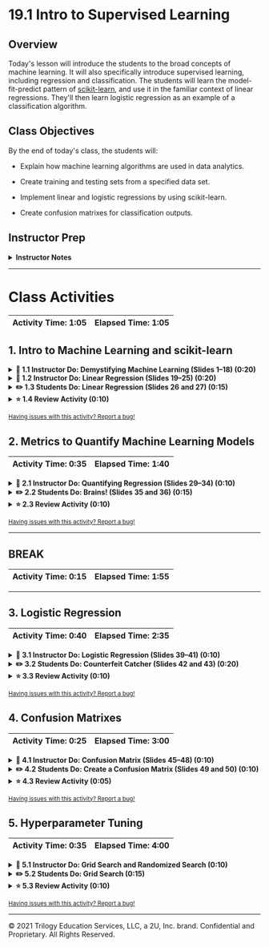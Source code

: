 # 19.1 Intro to Supervised Learning

## Overview

Today's lesson will introduce the students to the broad concepts of machine learning. It will also specifically introduce supervised learning, including regression and classification. The students will learn the model-fit-predict pattern of [scikit-learn](http://scikit-learn.org/stable/), and use it in the familiar context of linear regressions. They'll then learn logistic regression as an example of a classification algorithm.

## Class Objectives

By the end of today's class, the students will:

* Explain how machine learning algorithms are used in data analytics.

* Create training and testing sets from a specified data set.

* Implement linear and logistic regressions by using scikit-learn.

* Create confusion matrixes for classification outputs.

## Instructor Prep

<details>
  <summary><strong>Instructor Notes</strong></summary>

* Be aware that the students might find the topic of machine learning intimidating. Today's class will reframe a familiar concept (linear regression) in the context of machine learning. The class will introduce the students to machine learning through the scikit-learn library. This library supplies a consistent interface for all their models, which the students should find encouraging.

* Note that the students will then use scikit-learn to create a logistic regression. This will show that they can use a small change to the linear regression to answer dissimilar questions in machine learning.

* Stress that creating a model, fitting the model to the data (that is, training the model), and then using the model to make predictions has become the standard pattern that many modern machine-learning libraries use. This common pattern eases experimenting with new algorithms and libraries when exploring machine learning solutions. The students will learn that no single right algorithm exists for any dataset or problem&mdash;and that experimentation and validation are often preferred. The students will learn to quantify and validate the performance of many models on a dataset to determine which might best suit their needs.

* Note that at the end of the class, the students will create a confusion matrix. This will act as just a teaser. The students will learn how to interpret confusion matrixes at the beginning of the next class.

* Please reference our [Student FAQ](https://github.com/coding-boot-camp/DataViz-Lesson-Plans/blob/master/05-Instructor-Resources/README.md#unit-21-machine-learning) for answers to questions that students of this program frequently ask. If you have recommendations for more questions, feel free to log an issue or create a pull request with the additions that you'd like

* Have your TAs refer to the [Time Tracker]() to stay on track.

* Please remember that the slideshows are for instructor use only. When distributing slides to students, first export them to a PDF file. You may then distribute the PDF file through Slack.

</details>

- - -

# Class Activities

| Activity Time:       1:05 |  Elapsed Time:      1:05  |
|---------------------------|---------------------------|

## 1. Intro to Machine Learning and scikit-learn

<details>
  <summary><strong> 📣 1.1 Instructor Do: Demystifying Machine Learning (Slides 1&ndash;18) (0:20)</strong></summary>

* Welcome the students to the class, and then introduce them to the topic for the next three weeks: machine learning. Also, open the [slideshow](https://docs.google.com/presentation/d/1SXWb2xCBIT4-O0QzZRjLHJ4Zz8zGQHXywifh5Dt29ng/edit?usp=sharing) and use slide 2 to go over the class objectives.

* Moving forward on the [slideshow]https://docs.google.com/presentation/d/1SXWb2xCBIT4-O0QzZRjLHJ4Zz8zGQHXywifh5Dt29ng/edit?usp=sharing), take the students through Slides 3&ndash;18. Make sure to cover the following points:

  * The definition of a machine learning algorithm is broad. One algorithm might include 2 internal parameters, and another might include 10,000, but the idea remains the same.

  * We can categorize machine learning into supervised learning, unsupervised learning, and reinforcement learning. (Note that the latter is outside the scope of this class.) Inform the students that this week will focus on supervised learning, that the following week will focus on unsupervised learning, and that the third week of machine learning will cover neural networks and deep learning&mdash;which are specific architectures for supervised learning.

  * We can further categorize supervised learning into classification and regression algorithms. Explain that we use classification algorithms for discrete labels and that we use regression algorithms for continuous labels.

  * Slides 12&ndash;15 discuss clustering as an example of unsupervised learning, which we'll cover in more depth next week.

  * Slides 16 and 17 cover the model-fit-predict pattern in scikit-learn. Let the students know that every model that we'll use will follow this pattern.

  * Ask the students for any questions before moving on to the next activity.

</details>

<details>
  <summary><strong> 📣 1.2 Instructor Do: Linear Regression (Slides 19&ndash;25) (0:20)</strong></summary>

* Note that you'll use the following Jupyter Notebook files during this activity:

  * [Ins_Univariate_Linear_Regression_Sklearn.ipynb](Activities/01-Ins_Linear_Regression/Solved/Ins_Univariate_Linear_Regression_Sklearn.ipynb)

  * [Ins_Multiple_Linear_Regression_Sklearn.ipynb](Activities/01-Ins_Linear_Regression/Solved/Ins_Multiple_Linear_Regression_Sklearn.ipynb)

* Start this activity by taking the students through [Slides 19](https://docs.google.com/presentation/d/1SXWb2xCBIT4-O0QzZRjLHJ4Zz8zGQHXywifh5Dt29ng/edit?usp=sharing)&ndash;25. Make sure to cover the following:

  * Explain that the best way to warm up to machine learning is to revisit an algorithm that we're already familiar with: linear regression.

  * Explain that linear regression is one of the fundamental algorithms in machine learning. Explain further that we often use linear regression as a building block for other machine learning algorithms, such as neural networks and deep learning.

  * Ask the students if they can define linear regression again:

    * Remind them that data science uses linear regression to model and predict the relationships between dependent and independent factors. **Simple linear regression** tries to predict a dependent variable from one independent variable (which is also referred to as a **feature** or a **factor** in machine learning). In contrast, **multiple linear regression** tries to predict a dependent variable from multiple independent variables.

    * Remind the students that linear regression calculates the coefficients for the slope and the intercept to create a linear equation:

      y = mx + b

      When dealing with multiple features, however, linear regression tries to determine a coefficient for each feature. That is, linear regression calculates a weighted value for each feature to determine an optimal linear equation.

  * Explain that linear regression is fast! If linear regression can solve a problem, that's often more efficient and economical than using a more-complex model, such as deep learning.

    Note that many data scientists start with a linear regression model. They then move to a more-complex model only if their data proves to be truly nonlinear.

* Open [Ins_Univariate_Linear_Regression_Sklearn.ipynb](Activities/01-Ins_Linear_Regression/Solved/Ins_Univariate_Linear_Regression_Sklearn.ipynb) in Jupyter Notebook, and then take the students through the code. Make sure to cover the following:

  * Explain that we use an sklearn function named `make_regression` to generate test data.

  * Go through the `make_regression` parameter list, and explain that we define 20 samples (rows) with one feature (column) and some noise and bias.

  * Use Matplotlib to plot the data, and then show the linear trend. Explain that as X increases, y increases by a roughly constant rate, as the following image shows:

    ![A screenshot depicts the plot.](Images/trend.png)

  * Explain that linear data can also have a negative trend. In this case, as the independent value (x) increases, the dependent value (y) decreases.

  * Show the formula for univariate linear regression, and then explain that it just finds a line that best fits the data, as the following image shows:

    ![A diagram depicts the formula for univariate linear regression.](Images/linear_regression.jpg)

* Use the house price example to illustrate the process of getting new data (a new house on the market) and using linear regression to predict the home price, as the following image shows:

  ![A plot depicts the home price as a function of thousands of square feet.](Images/predict_prices_3.png)

* Briefly discuss nonlinear data by using the examples that the notebook supplies. The following image shows a plot of nonlinear data:

  ![A plot depicts nonlinear data.](Images/nonlinear.png)

* Explain the model-fit-predict pattern. Make sure to cover the following:

  * Explain that many popular machine-learning libraries follow the model-fit-predict pattern. Take the students through an example that using linear regression in sklearn. 

  * Explain that we'll import `LinearRegression` from sklearn and then create an instance of a model from it.

  * Explain that once we have a model instance, we need to fit the model to the data. This is the training process.

    Explain that the goal of the training is to find the slope and the intercept that best represent the data (that is, to fit a line to the data).

  * Show the slope and the intercept for the model by using `model.coef_` for the slope and `model.intercept_` for the y-axis intercept, as the following image shows:

    ![A screenshot depicts the output of running the functions.](Images/coeff.png)

  * Explain that we can now use the line to make predictions for new inputs. We now have a model that can take any value of X and calculate a value of y that follows the trend of the original data.

  * Note that the format for passing values to `model.predict()` is a list of lists, as the following code shows:

    ```python
    y_min_predicted = model.predict([[x_min]])
    y_max_predicted = model.predict([[x_max]])
    ```

  * Compare the first prediction to the original output value. These two values should be very close, because the model represents the trend of the original data.

  * Plot the original data vs. the predicted minimum and maximum values. This will visually show how well the model fits the original data. The following image shows the plot:

    ![A plot depicts that the original data closely follows the predicted values.](Images/line_fit.png)

* Open [Ins_Multiple_Linear_Regression_Sklearn.ipynb](Activities/01-Ins_Linear_Regression/Solved/Ins_Multiple_Linear_Regression_Sklearn.ipynb) in Jupyter Notebook, and then take the students through the code. Make sure to cover the following:

  * Explain that multiple linear regression is linear regression that uses multiple input features. Use the home price example as an analogy. Linear regression can predict the price of a home depending on one feature: square feet. With multiple linear regression, we can have multiple inputs, such as the number of bedrooms, number of bathrooms, and square feet. The following image shows the formulas:

    ![An image of text depicts the formula for multiple linear regression and specifically for the home price example.](Images/multiple_regression.png)

  * Explain that with multiple linear regression, it becomes hard to visualize the linear trends in the data. We need to rely on our regression model to correctly fit a line. Sklearn uses the Ordinary Least Squares method for fitting the line. Luckily for us, the API to the linear model is the same as before! We simply fit our data to our n-dimensional X array, as the following image shows:

      ![3dplot.png.](Images/3dplot.png)

* Explain residuals.

  Explain that with multidimensional data, we need a new way to visualize our model performance. In this example, we use a residual plot to check our prediction performance. The **residuals** are the differences between the true values of y and the predicted values of y. If we expect our residuals to be unbiased, they should equally distribute above and below the x-axis. The residual plot also gives us a visual sense of the variance of the residuals, as the following image shows:

    ![residuals.png.](Images/residuals.png)

</details>

<details>
  <summary><strong> ✏️ 1.3 Students Do: Linear Regression (Slides 26 and 27) (0:15)</strong></summary>

* Open the [slideshow](https://docs.google.com/presentation/d/1SXWb2xCBIT4-O0QzZRjLHJ4Zz8zGQHXywifh5Dt29ng/edit?usp=sharing) and use slides 26 and 27 to present this activity to the class.

* In this activity, the students calculate a univariate regression and a multivariate regression on California housing data.

* The students start with the following Jupyter Notebook file:

  [Stu_Linear_Regression.ipynb](Activities/02-Stu_Linear_Regression/Unsolved/Stu_Linear_Regression.ipynb)

* The following file has the student instructions:

  [README.md](Activities/02-Stu_Linear_Regression/README.md)

</details>

<details>
  <summary><strong> ⭐ 1.4 Review Activity (0:10) </strong></summary>

* Reassure the students that it's okay if this was difficult. The sklearn and TensorFlow libraries share a common API. So, gaining proficiency with the model-fit-predict steps will ease switching to other machine learning models later. They'll get plenty of practice with this today!

* Open [Stu_Linear_Regression.ipynb](Activities/02-Stu_Linear_Regression/Solved/Stu_Linear_Regression.ipynb) in Jupyter Notebook.

* During the review, highlight the following:

  * Show how to assign the data and target to the `X` and `y` variables as follows:

    * Explain that it's not necessary to use `X` and `y` for the names but that doing so provides a consistent set of variable names for our models.

    * Explain that we have to call `reshape(-1, 1)` to format the array for sklearn. This is necessary only for a one-dimensional array, as the following code shows:

      ```python
      med_inc = np.array([row[0] for row in X]).reshape(-1, 1)
      ```

    * Explain that we transform the `x_min` and `x_max` values to fit the list-of-lists format that `model.predict()` requires, as the following code shows:

      ```python
      x_min = np.array([[X.min()]])
      x_max = np.array([[X.max()]])
      print(f"Min X Value: {x_min}")
      print(f"Max X Value: {x_max}")
      ```

  * Plot `x` and `y` to show the linear trend in the data. Point out that the negative slope is ok in this case. The data still follows a linear trend, as the following image shows:

    ![A plot depicts a negative linear trend.](Images/negative_trend.png)

  * Show how to create an instance of a model and then fit it to the data.

  * Print the slope and intercept values, and remind the students that we  only define the equation for the line.

  * Plot the line and the original data to visually show how well the line fits the model.

  * Ask the students what it might indicate if the line didn't appear to match the data well. Explain that it might indicate that the model wasn't a good fit or that errors existed in the code.

  * Continue to the section about multiple linear regression. Show that our API is the same (that is, we still use the model-fit-predict interface with sklearn). Only the dimensionality of the data changes. Point out that we don't have to call `reshape` for our `X` data, because it already exists in the format that sklearn expects. We have to reshape only one-dimensional input vectors.

  * Show the residual plot for this model by using both training and testing data. This plot has outliers, which might indicate that our model won't perform as expected. It's hard to say without testing with more data points.

    ![A plot depicts the residuals for the training and testing data.](Images/residuals_beer_foam.png)

  * Point out that with multiple linear regression, it's harder to visually tell if the model offers a good fit. It's better to quantify our models, which the next activity covers.

</details>

<sub>[Having issues with this activity? Report a bug!](https://form.jotform.com/200705887599168?activityOr=1+-+Intro+to+Machine+Learning+and+scikit-learn&lessonpageTitle=Intro+to+Supervised+Learning&lessonpageNumber=19.1&whereIs=DataViz-Lesson-Plans+GitHub&typeA18=https%3A%2F%2Fgithub.com%2Fcoding-boot-camp%2FDataViz-Lesson-Plans%2Fblob%2Fv1.1%2FDataviz-Lesson-Plans%2F01-Lesson-Plans%2F19-Supervised-Machine-Learning%2F1%2FLessonPlan-4hr.md)</sub>

## 2. Metrics to Quantify Machine Learning Models

| Activity Time:       0:35 |  Elapsed Time:      1:40  |
|---------------------------|---------------------------|

<details>
  <summary><strong> 📣 2.1 Instructor Do: Quantifying Regression (Slides 29&ndash;34) (0:10) </strong></summary>

* Note that you'll use the following Jupyter Notebook file during this activity:

  [Ins_Quantifying_Regression.ipynb](Activities/03-Ins_Quantifying_Regression/Solved/Ins_Quantifying_Regression.ipynb)

* Note that in this activity, you'll demonstrate two popular metrics to quantify machine learning models. You'll also cover the importance of validation by splitting the data into training and testing sets.

* Open the [slideshow](https://docs.google.com/presentation/d/1SXWb2xCBIT4-O0QzZRjLHJ4Zz8zGQHXywifh5Dt29ng/edit?usp=sharing), and then open [Ins_Quantifying_Regression.ipynb](Activities/03-Ins_Quantifying_Regression/Solved/Ins_Quantifying_Regression.ipynb) in Jupyter Notebook.

* Demonstrate quantification:

  * Go over [Slide 30](https://docs.google.com/presentation/d/1SXWb2xCBIT4-O0QzZRjLHJ4Zz8zGQHXywifh5Dt29ng/edit#slide=id.gc920f24e47_0_452) while explaining that judging the strength of a model requires more than a visual confirmation. We must quantify the model. People commonly use two quantification scores: mean squared error (MSE) and R-squared (R2).

  * Mention that sklearn supplies functions to calculate these metrics.

  * Switch to [Ins_Quantifying_Regression.ipynb](Activities/03-Ins_Quantifying_Regression/Solved/Ins_Quantifying_Regression.ipynb), and then demonstrate how to use `sklearn.metrics` to calculate the MSE and R2 scores.

  * Point out that a good MSE score is close to zero, while a good R2 score is close to 1.

  * Explain that R2 is the default score for most of the sklearn models. We can calculate it directly from the model by using `model.score`.

* Demonstrate validation:

  * Switch back to the [slideshow](https://docs.google.com/presentation/d/1SXWb2xCBIT4-O0QzZRjLHJ4Zz8zGQHXywifh5Dt29ng/edit?usp=sharing), and then go over Slides 31&ndash;33.

  * Point out that to understand how the model will perform on new data, we split the data into training and testing datasets. We fit (train) the model by using the training data. We score (validate) the model by using the testing data. This gives us an unbiased measure of the effectiveness of the model.

  * Point out that this training/testing splitting is so common that sklearn supplies a mechanism for doing so. Use [Ins_Quantifying_Regression.ipynb](Activities/03-Ins_Quantifying_Regression/Solved/Ins_Quantifying_Regression.ipynb) to demonstrate to the students how to use the `train_test_split` function to split the data into training and testing data.

</details>

<details>
  <summary><strong> ✏️ 2.2 Students Do: Brains! (Slides 35 and 36) (0:15) </strong></summary>

* Open the [slideshow](https://docs.google.com/presentation/d/1SXWb2xCBIT4-O0QzZRjLHJ4Zz8zGQHXywifh5Dt29ng/edit?usp=sharing) and use slides 35 and 36 to present this activity to the class.

* In this activity, the students calculate a regression line to predict head size vs. brain weight.

* The students start with the following Jupyter Notebook file:

  [Stu_Brains.ipynb](Activities/04-Stu_Brains/Unsolved/Stu_Brains.ipynb)

* The following file has the student instructions:

  [README.md](Activities/04-Stu_Brains/README.md)

</details>

<details>
  <summary><strong> ⭐ 2.3 Review Activity (0:10) </strong></summary>

* Remind the students that they must reshape the data, because sklearn expects the data to come in a particular format.

* Ask the students why the MSE score is so large. Explain that it's because MSE doesn't have an upper bound. Optionally slack out the formula for [MSE](https://en.wikipedia.org/wiki/Mean_squared_error).

* Highlight the fact that the model should always perform better on the training dataset than on the testing dataset. This is because the model was trained on the training data. Intuitively, we expect the model to perform better on data that it's encountered before than on data that it hasn't.

* Note that `r2_score` and `model.score` produce the same R2 score.

</details>

<sub>[Having issues with this activity? Report a bug!](https://form.jotform.com/200705887599168?activityOr=2+-+Metrics+to+Quantify+Machine+Learning+Models&lessonpageTitle=Intro+to+Supervised+Learning&lessonpageNumber=19.1&whereIs=DataViz-Lesson-Plans+GitHub&typeA18=https%3A%2F%2Fgithub.com%2Fcoding-boot-camp%2FDataViz-Lesson-Plans%2Fblob%2Fv1.1%2FDataviz-Lesson-Plans%2F01-Lesson-Plans%2F19-Supervised-Machine-Learning%2F1%2FLessonPlan-4hr.md)</sub>

- - -

## BREAK

| Activity Time:       0:15 |  Elapsed Time:      1:55  |
|---------------------------|---------------------------|

- - -

## 3. Logistic Regression

| Activity Time:       0:40 |  Elapsed Time:       2:35 |
|---------------------------|---------------------------|

<details>
  <summary><strong> 📣 3.1 Instructor Do: Logistic Regression (Slides 39&ndash;41) (0:10)</strong></summary>

* Note that you'll use the following Jupyter Notebook file during this activity:

  [Ins_Logistic_Regression.ipynb](Activities/05-Ins_Logistic_Regression/Solved/Ins_Logistic_Regression.ipynb)

* Return to the [slideshow](https://docs.google.com/presentation/d/1SXWb2xCBIT4-O0QzZRjLHJ4Zz8zGQHXywifh5Dt29ng/edit?usp=sharing), and then highlight the following points on Slides 40&ndash;41:

  * **Logistic regression** is a statistical method for predicting binary outcomes from data. With linear regression, our linear model might provide a numerical output, such as age. With logistic regression, we can then translate each numerical value for age into a probability from 0 to 1. We can then label this discrete output as "young" vs. "old." The following image illustrates the equations and the line plots for both types of regression:

    ![A diagram illustrates the differences between linear and logistic regression.](Images/logistic-regression.png)

  * We calculate the logistic regression by applying an activation function as the final step to our linear model. This transforms a numerical range to a bounded probability from 0 to 1.

  * We can use logistic regression to predict which category or class a new data point should belong to. For example, assume that we have two classes of data: a red class and a blue class. The data points in each class cluster near each other on a plot. Applying logistic regression gives us a line on the plot that separates the two classes. Now, we can predict which class a new data point should belong to&mdash;according to which side of the line it falls on. The following three images illustrate this process:

    ![A plot depicts two classes of data points and a new data point.](Images/logistic_1.png)
    ![The same plot depicts the process of applying logistic regression.](Images/logistic_2.png)
    ![The same plot depicts the logistic regression line, with the new data point now falling into one of the existing classes.](Images/logistic_3.png)

* Open [Ins_Logistic_Regression.ipynb](Activities/05-Ins_Logistic_Regression/Solved/Ins_Logistic_Regression.ipynb) in Jupyter Notebook, and then go through the scikit-learn implementation for logistic regression as follows:

  * Explain that we can use the `make_blobs` function to generate two groups (classes) of data. We can then apply logistic regression to determine if new data points belong to the purple group or the yellow group. The following image shows a plot of both classes of data that we generated:

    ![A plot depicts both sets of data points.](Images/make-blobs.png)

  * Point out that we create our model by using the `LogisticRegression` class from sklearn, as the following image shows:
    ![A code block depicts the code that we use.](Images/logistic-regression-model.png)

  * Point out that we then fit the model by using our training data, as the following image shows:

    ![A code block depicts the code that we use.](Images/train-logistic-model.png)

  * Point out that we then validate the model by using the test data, as the following image shows:

    ![A code block depicts the code that we use.](Images/test-logistic-model.png)

  * Point out that finally, we can make predictions. First, we generate a new data point, as the following image shows:

    ![A code block depicts the code that we use, and the same plot depicts the addition of the new data point.](Images/new-data.png)

    Then we predict the class of the new data point, as the following image shows:

    ![A code block depicts the code that we run and its output.](Images/predicted-class.png)

</details>

<details>
  <summary><strong> ✏️ 3.2 Students Do: Counterfeit Catcher (Slides 42 and 43) (0:20)</strong></summary>

* Open the [slideshow](https://docs.google.com/presentation/d/1SXWb2xCBIT4-O0QzZRjLHJ4Zz8zGQHXywifh5Dt29ng/edit?usp=sharing) and use slides 42 and 43 to present this activity to the class.

* The students start with the following Jupyter Notebook file:

  [Counterfeit-Detection.ipynb](Activities/06-Stu_Counterfeit_Catcher/Unsolved/Counterfeit-Detection.ipynb)

* The following file has the student instructions:

  [README.md](Activities/06-Stu_Counterfeit_Catcher/README.md)

</details>

<details>
  <summary><strong> ⭐ 3.3 Review Activity (0:10)</strong></summary>

* Go through the [solution](Activities/06-Stu_Counterfeit_Catcher/Solved/Counterfeit-Detection.ipynb), and highlight the following:

  * Remind the students that we use logistic regression to predict categories or labels.

  * Explain that we performed logistic regression on our dataset to predict the `authentic (0)` or `counterfeit (1)` label.

  * Point out that when fitting the regression, if a warning appeared that the solver didn't converge, one of the provided suggestions was to scale the data. Let the students know that scaling the data is a form of preprocessing that we'll cover later in this lesson.

  * Show the prediction results for at least 10 test data samples. We get output labels of `0` or `1`, as the following image shows:

    ![A screenshot depicts the actual and the predicted labels for the first 10 test data samples.](Images/counterfeit-predictions.png)

</details>

<sub>[Having issues with this activity? Report a bug!](https://form.jotform.com/200705887599168?activityOr=3+-+Logistic+Regression&lessonpageTitle=Intro+to+Supervised+Learning&lessonpageNumber=19.1&whereIs=DataViz-Lesson-Plans+GitHub&typeA18=https%3A%2F%2Fgithub.com%2Fcoding-boot-camp%2FDataViz-Lesson-Plans%2Fblob%2Fv1.1%2FDataviz-Lesson-Plans%2F01-Lesson-Plans%2F19-Supervised-Machine-Learning%2F1%2FLessonPlan-4hr.md)</sub>

## 4. Confusion Matrixes

| Activity Time:       0:25 |  Elapsed Time:      3:00  |
|---------------------------|---------------------------|

<details>
  <summary><strong>📣 4.1 Instructor Do: Confusion Matrix (Slides 45&ndash;48) (0:10)</strong></summary>

* Note that you'll use the following Jupyter Notebook file during this activity:

  [Ins_Confusion_Matrix.ipynb](Activities/07-Ins_Confusion-Matrixes/Solved/Ins_Confusion_Matrix.ipynb)

* Open the [slideshow](https://docs.google.com/presentation/d/1SXWb2xCBIT4-O0QzZRjLHJ4Zz8zGQHXywifh5Dt29ng/edit?usp=sharing), and then take the students through Slides 45&ndash;47, introducing them to confusion matrixes. Reassure the students that this is just a brief preview and that we'll revisit confusion matrixes in the next class. Make sure to cover the following points:

  * Explain that while accuracy is helpful, it's not the only measure that we want to consider when evaluating the performance of a classification model.

  * Explain that confusion matrixes help us get a bigger picture by showing the number of true positives, true negatives, false positives, and false negatives from a model's classification of the testing data.

  * Show the students how to calculate accuracy from a confusion matrix. Point out that we can derive many other measures from the confusion matrix and that we'll discuss them in the next class.

* Open [Ins_Confusion_Matrix.ipynb](Activities/07-Ins_Confusion-Matrixes/Solved/Ins_Confusion_Matrix.ipynb) in Jupyter Notebook. Then go through each line of code, showing the students how to create a confusion matrix from a model's predictions based on testing data.

</details>

<details>
  <summary><strong> ✏️ 4.2 Students Do: Create a Confusion Matrix (Slides 49 and 50) (0:10)</strong></summary>

* Open the [slideshow](https://docs.google.com/presentation/d/1SXWb2xCBIT4-O0QzZRjLHJ4Zz8zGQHXywifh5Dt29ng/edit?usp=sharing) and use slides 49 and 50 to present this activity to the class. 

* The students start with the following Jupyter Notebook file:

  [Confusion Matrix](Activities/08-Stu_Confusion-Matrixes/Unsolved/Stu_Confusion_Matrix.ipynb)

* The following file has the student instructions:

  [README.md](Activities/08-Stu_Confusion-Matrixes/README.md)

</details>

<details>
  <summary><strong> ⭐ 4.3 Review Activity (0:05)</strong></summary>

* Go through the [solution](Activities/08-Stu_Confusion-Matrixes/Solved/Stu_Confusion_Matrix.ipynb), and highlight the following:

   No agreed-on convention exists for confusion matrixes. Some people put the predicted values in columns, and others use rows. Some people put the true positives in the top-left cell (that is, the cell in the first row and first column). Others&mdash;such as scikit-learn&mdash;use the bottom-right cell (that is, the cell in the last row and last column). So, we need to take care.

* Let the students know that we'll be using the confusion matrix more in the next class. Invite them to think about other measures that we might be able to calculate.

</details>

<sub>[Having issues with this activity? Report a bug!](https://form.jotform.com/200705887599168?activityOr=4+-+Confusion+Matrixes&lessonpageTitle=Intro+to+Supervised+Learning&lessonpageNumber=19.1&whereIs=DataViz-Lesson-Plans+GitHub&typeA18=https%3A%2F%2Fgithub.com%2Fcoding-boot-camp%2FDataViz-Lesson-Plans%2Fblob%2Fv1.1%2FDataviz-Lesson-Plans%2F01-Lesson-Plans%2F19-Supervised-Machine-Learning%2F1%2FLessonPlan-4hr.md)</sub>

## 5. Hyperparameter Tuning

| Activity Time:       0:35 |  Elapsed Time:      4:00  |
|---------------------------|---------------------------|

<details>
  <summary><strong> 📣 5.1 Instructor Do: Grid Search and Randomized Search (0:10) </strong></summary>

* Open the [slideshow](https://docs.google.com/presentation/d/1SXWb2xCBIT4-O0QzZRjLHJ4Zz8zGQHXywifh5Dt29ng/edit?usp=sharing) and use slides 52 - 55 to introduce the class to this lesson.

* Note that you'll use the following Jupyter Notebook file during this activity:

  [Ins_Hyperparameters.ipynb](Extra-Activities/01-Ins_Hyperparameters/Solved/Ins_Hyperparameters.ipynb)

* Open [Ins_Hyperparameters.ipynb](Extra-Activities/01-Ins_Hyperparameters/Solved/Ins_Hyperparameters.ipynb). Run the first four cells up to and including the following code:

  ```python
  # Create the logistic model
  from sklearn.linear_model import LogisticRegression
  model = LogisticRegression()
  model
  ```

* Send out the [scikit-learn documentation about LogisticRegression](https://scikit-learn.org/stable/modules/generated/sklearn.linear_model.LogisticRegression.html). Point out all the options that we can send to the `LogisticRegression()` function. Note that scikit-learn refers to them as parameters but that they're not the internal parameters of the model. Remind the students that a machine learning model sets its internal parameters based on data. So, machine learning practitioners refer to these external parameters as **hyperparameters**. We use hyperparameters to affect the model's learning process.

* In the scikit-learn documentation, specifically point out the `C` and `tol` hyperparameters. Mention that a deep understanding of how changing these parameters affects the model is outside the scope of this class. But, we can try several values and find out what happens to our model.

* Go back to the Jupyter notebook, and then run the next two cells:

  ```python
  param_grid = {
    'C': [0.001, 0.01, 0.1, 1, 10, 100],
    'tol': [0.00001, 0.0001, 0.001]
  }
  param_grid
  ```

  ```python
  from sklearn.model_selection import GridSearchCV
  grid_clf = GridSearchCV(model, param_grid, verbose=3)
  ```

* Point out that in the first of these cells, we try six values for the `C` parameter and three values for the `tol` parameter.

* Explain that scikit-learn has a built-in function for trying all the possible combinations of parameters. This is the `GridSearchCV()` function, which also follows the model-fit-predict pattern. We thus consider `GridSearchCV()` to be a **hypermodel**. We initialize it with a base model and a dictionary of parameters.

* In the next cell, fit the `GridSearchCV()` model to the training data:

  ```python
  # Fit the model by using the grid search classifier. 
  # This will take the LogisticRegression model and try each combination of parameters.
  grid_clf.fit(X_train, y_train)
  ```

* Show the students the output. Point out that each possible pair of parameters ran five times and that the scores were then averaged.

* Point out that in the next cell, we list the pair of parameters that `GridSearchCV()` selected as the best option:

  ```python
  # List the best parameters for this dataset
  print(grid_clf.best_params_)
  ```

  Here's the resulting output:

  ```text
  {'C': 0.01, 'tol': 1e-05}
  ```

* Note that the following two cells show that we don't even need to print the parameters or create a new model. This is because the hypermodel still has the `predict()` and `score()` functions, and it accesses the trained base model for us. Here's the first of these cells:

  ```python
  # Make predictions with the hypertuned model
  predictions = grid_clf.predict(X_test)
  predictions
  ```

  Here's the resulting output:

  ```text
  array([0, 0, 0, 1, 0, 1, 0, 0, 0, 1, 1, 1, 0, 1, 1, 1, 1, 1, 0, 0, 0, 1,
       1, 0, 0])
  ```

  Here's the second of these cells:

  ```python
  # Score the hypertuned model on the test dataset
  grid_clf.score(X_test, y_test) 
  ```

  Here's the resulting output:

  ```text
  0.88
  ```

* Let the students know that in this toy example, running our model went quickly. But with six values to test for `C` and three for `tol` and running each model five times, the base model has to run 6 &times; 3 &times; 5 = 90 times. If our base model takes 60 seconds to run, the entire example will take an hour and a half.

* Mention that luckily, another option exists. Instead of trying every combination, we can try a random subsample and then take the best of the results. A function exists in scikit-learn for doing this: `RandomizedSearchCV()`.

* Point out that in the next cell, we create another parameter grid for `C` and `tol`. However, it has more values. If we use it with `GridSearchCV()`, it will have to run the base model 500,000 times! Instead, we'll run a random sample of parameter combinations.

* Run the remaining cells, and then show that `RandomizedSearchCV()` still fits the model-fit-predict pattern. It also still accesses the trained base model for us. Finally, we can create a confusion matrix from the predictions.

* Ask the students if they have any questions before moving on to the next activity.

</details>

<details>
  <summary><strong> ✏️ 5.2 Students Do: Grid Search (0:15) </strong></summary>

* Open the [slideshow](https://docs.google.com/presentation/d/1SXWb2xCBIT4-O0QzZRjLHJ4Zz8zGQHXywifh5Dt29ng/edit?usp=sharing) and use slide 56 and 57 to present this activity to the class.

* In this activity, the students use `GridSearchCV()` and `RandomizedSearchCV()` to create a classification model that's based on the Pima Diabetes dataset.

* The students start with the following Jupyter Notebook file:

  [Stu_Hyperparameters.ipynb](Extra-Activities/02-Stu_Hyperparameters/Unsolved/Stu_Hyperparameters.ipynb)

* The following file has the student instructions:

  [README.md](Extra-Activities/02-Stu_Hyperparameters/README.md)

</details>

<details>
  <summary><strong> ⭐ 5.3 Review Activity (0:10) </strong></summary>

* Open [Stu_Hyperparameters.ipynb](Extra-Activities/02-Stu_Hyperparameters/Solved/Stu_Hyperparameters.ipynb), and then step through each cell, answering any questions that the students might have.

</details>

<sub>[Having issues with this activity? Report a bug!](https://form.jotform.com/200705887599168?activityOr=5+-+Hyperparameter+Tuning&lessonpageTitle=Intro+to+Supervised+Learning&lessonpageNumber=19.1&whereIs=DataViz-Lesson-Plans+GitHub&typeA18=https%3A%2F%2Fgithub.com%2Fcoding-boot-camp%2FDataViz-Lesson-Plans%2Fblob%2Fv1.1%2FDataviz-Lesson-Plans%2F01-Lesson-Plans%2F19-Supervised-Machine-Learning%2F1%2FLessonPlan-4hr.md)</sub>

- - -

© 2021 Trilogy Education Services, LLC, a 2U, Inc. brand. Confidential and Proprietary. All Rights Reserved.
